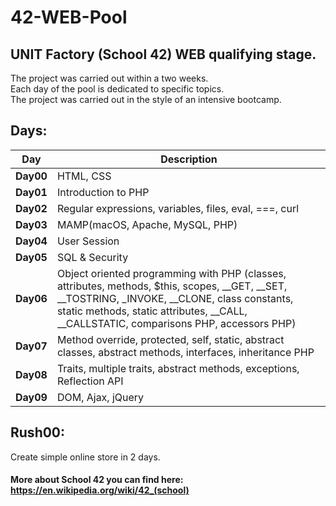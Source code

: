 # 42-WEB-Pool
## UNIT Factory (School 42) WEB qualifying stage.

The project was carried out within a two weeks. <br>
Each day of the pool is dedicated to specific topics. <br>
The project was carried out in the style of an intensive bootcamp. <br>

## Days:
| Day       | Description                                                                           |
| --------- | --------------------------------------------------------------------------------------| 
| **Day00** | HTML, CSS |
| **Day01** | Introduction to PHP |
| **Day02** | Regular expressions, variables, files, eval, ===, curl |
| **Day03** | MAMP(macOS, Apache, MySQL, PHP) |
| **Day04** | User Session |
| **Day05** | SQL & Security |
| **Day06** | Object oriented programming with PHP (classes, attributes, methods, $this, scopes, __GET, __SET, __TOSTRING, _INVOKE, __CLONE, class constants, static methods, static attributes, __CALL, __CALLSTATIC, comparisons PHP, accessors PHP) |
| **Day07** | Method override, protected, self, static, abstract classes, abstract methods, interfaces, inheritance PHP |
| **Day08** | Traits, multiple traits, abstract methods, exceptions, Reflection API |
| **Day09** | DOM, Ajax, jQuery |

## Rush00:
Create simple online store in 2 days.

#### More about School 42 you can find here: https://en.wikipedia.org/wiki/42_(school)
